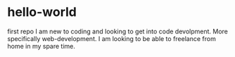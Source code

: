 # hello-world
first repo
I am new to coding and looking to get into code devolpment. More specifically web-development. 
I am looking to be able to freelance from home in my spare time.
